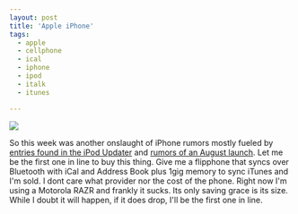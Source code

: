 ```yaml
---
layout: post
title: 'Apple iPhone'
tags:
  - apple
  - cellphone
  - ical
  - iphone
  - ipod
  - italk
  - itunes

---
```


<a href="http://flickr.com/photos/40284913@N00/203176331" title="iphone-701958.jpg"><img src="http://static.flickr.com/57/203176331_4359b00cec_d.jpg" border="0" /></a>

So this week was another onslaught of iPhone rumors mostly fueled by <a href="http://www.appleinsider.com/article.php?id=1888">entries found in the iPod Updater</a> and <a href="http://www.engadget.com/2006/07/29/wild-speculation-iphone-to-launch-in-august/">rumors of an August launch</a>. Let me be the first one in line to buy this thing. Give me a flipphone that syncs over Bluetooth with iCal and Address Book plus 1gig memory to sync iTunes and I'm sold. I dont care what provider nor the cost of the phone. Right now I'm using a Motorola RAZR and frankly it sucks. Its only saving grace is its size. While I doubt it will happen, if it does drop, I'll be the first one in line.

<!-- technorati tags begin -->
<!-- technorati tags end -->
